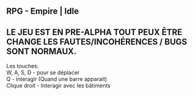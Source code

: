 ## RPG - Empire | Idle
LE JEU EST EN PRE-ALPHA TOUT PEUX ÊTRE CHANGE LES FAUTES/INCOHÉRENCES / BUGS SONT NORMAUX.
-----
Les touches:  
W, A, S, D - pour se déplacer  
Q - interagir (Quand une barre apparait)  
Clique droit - Interagir avec les bâtiments

